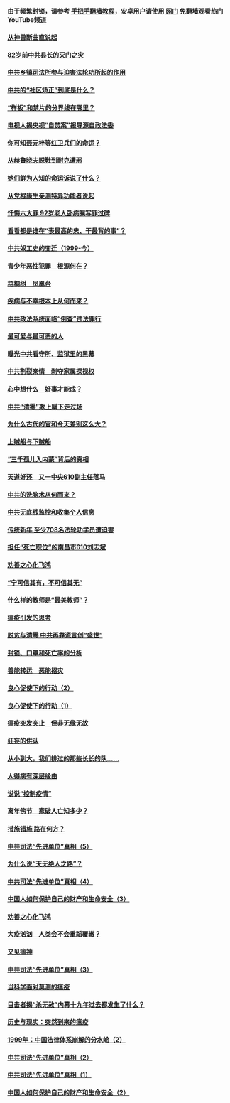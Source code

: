 #### 由于频繁封锁，请参考 [手把手翻墙教程](https://github.com/gfw-breaker/guides/wiki/)，安卓用户请使用 [网门](https://github.com/gfw-breaker/nogfw/blob/master/dl.md?t=04141301) 免翻墙观看热门YouTube频道 

#### [从神兽断曲直说起](../pages/19/423201.md?t=04141301) 

#### [82岁前中共县长的灭门之灾](../pages/19/423055.md?t=04141301) 

#### [中共乡镇司法所参与迫害法轮功所起的作用](../pages/19/423064.md?t=04141301) 

#### [中共的“社区矫正”到底是什么？](../pages/19/422870.md?t=04141301) 

#### [“样板”和禁片的分界线在哪里？](../pages/19/422704.md?t=04141301) 

#### [电视人揭央视“自焚案”报导源自政法委](../pages/19/422770.md?t=04141301) 

#### [你可知聂元梓等红卫兵们的命运？](../pages/19/422848.md?t=04141301) 

#### [从赫鲁晓夫脱鞋到耐克遭邪](../pages/19/422826.md?t=04141301) 

#### [她们鲜为人知的命运诉说了什么？](../pages/19/422754.md?t=04141301) 

#### [从党棍康生亲测特异功能者说起](../pages/19/422657.md?t=04141301) 

#### [忏悔六大罪 92岁老人卧病嘱写罪过碑](../pages/19/422750.md?t=04141301) 

#### [看看都是谁在“表最高的忠、干最背的事”？](../pages/19/422703.md?t=04141301) 

#### [中共奴工史的变迁（1999-今）](../pages/19/422656.md?t=04141301) 

#### [青少年恶性犯罪　根源何在？](../pages/19/422449.md?t=04141301) 

#### [梧桐树　凤凰台](../pages/19/422442.md?t=04141301) 

#### [疾病与不幸根本上从何而来？](../pages/19/422438.md?t=04141301) 

#### [中共政法系统面临“倒查”违法罪行](../pages/19/422497.md?t=04141301) 

#### [最可爱与最可恶的人](../pages/19/422448.md?t=04141301) 

#### [曝光中共看守所、监狱里的黑幕](../pages/19/422390.md?t=04141301) 

#### [中共割裂亲情　剥夺家属探视权](../pages/19/422364.md?t=04141301) 

#### [心中想什么　好事才能成？](../pages/19/422318.md?t=04141301) 

#### [中共“清零”欺上瞒下走过场](../pages/19/422306.md?t=04141301) 

#### [为什么古代的官和今天差别这么大？](../pages/19/422228.md?t=04141301) 

#### [上贼船与下贼船](../pages/19/422276.md?t=04141301) 

#### [“三千孤儿入内蒙”背后的真相](../pages/19/422229.md?t=04141301) 

#### [天道好还　又一中央610副主任落马](../pages/19/422155.md?t=04141301) 

#### [中共的洗脑术从何而来？](../pages/19/422154.md?t=04141301) 

#### [中共无底线监控和收集个人信息](../pages/19/422039.md?t=04141301) 

#### [传统新年 至少708名法轮功学员遭迫害](../pages/19/421946.md?t=04141301) 

#### [担任“死亡职位”的南昌市610刘志斌](../pages/19/421957.md?t=04141301) 

#### [劝善之心化飞鸿](../pages/19/421164.md?t=04141301) 

#### [“宁可信其有，不可信其无”](../pages/19/421691.md?t=04141301) 

#### [什么样的教师是“最美教师”？](../pages/19/421755.md?t=04141301) 

#### [瘟疫引发的思考](../pages/19/421594.md?t=04141301) 

#### [脱贫与清零 中共再靠谎言创“盛世”](../pages/19/421590.md?t=04141301) 

#### [封锁、口罩和死亡率的分析](../pages/19/421495.md?t=04141301) 

#### [善能转运　恶能招灾](../pages/19/421334.md?t=04141301) 

#### [良心促使下的行动（2）](../pages/19/421361.md?t=04141301) 

#### [良心促使下的行动（1）](../pages/19/421302.md?t=04141301) 

#### [瘟疫突发突止　但非无缘无故](../pages/19/421281.md?t=04141301) 

#### [狂妄的供认](../pages/19/421199.md?t=04141301) 

#### [从小到大，我们排过的那些长长的队……](../pages/19/421243.md?t=04141301) 

#### [人得病有深层缘由](../pages/19/420864.md?t=04141301) 

#### [说说“控制疫情”](../pages/19/420831.md?t=04141301) 

#### [离年傍节　家破人亡知多少？](../pages/19/420563.md?t=04141301) 

#### [措施错施  路在何方？](../pages/19/420076.md?t=04141301) 

#### [中共司法“先进单位”真相（5）](../pages/19/419453.md?t=04141301) 

#### [为什么说“天无绝人之路”？](../pages/19/419618.md?t=04141301) 

#### [中共司法“先进单位”真相（4）](../pages/19/419452.md?t=04141301) 

#### [中国人如何保护自己的财产和生命安全（3）](../pages/19/419405.md?t=04141301) 

#### [劝善之心化飞鸿](../pages/19/418758.md?t=04141301) 

#### [大疫汹汹　人类会不会重蹈覆辙？](../pages/19/419691.md?t=04141301) 

#### [又见瘟神](../pages/19/419225.md?t=04141301) 

#### [中共司法“先进单位”真相（3）](../pages/19/419451.md?t=04141301) 

#### [当科学面对莫测的瘟疫](../pages/19/419625.md?t=04141301) 

#### [目击者揭“杀无赦”内幕十九年过去都发生了什么？](../pages/19/419617.md?t=04141301) 

#### [历史与现实：突然到来的瘟疫](../pages/19/419619.md?t=04141301) 

#### [1999年：中国法律体系崩解的分水岭（2）](../pages/19/419455.md?t=04141301) 

#### [中共司法“先进单位”真相（2）](../pages/19/419450.md?t=04141301) 

#### [中共司法“先进单位”真相（1）](../pages/19/419449.md?t=04141301) 

#### [中国人如何保护自己的财产和生命安全（2）](../pages/19/419404.md?t=04141301) 

